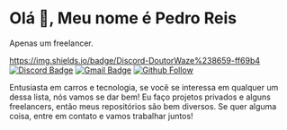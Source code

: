 # Olá 👋, Meu nome é Pedro Reis

Apenas um freelancer.

https://img.shields.io/badge/Discord-DoutorWaze%238659-ff69b4
[![Discord Badge](https://img.shields.io/badge/Discord-DoutorWaze%238659-ff69b4)](DoutorWaze#8659) 
[![Gmail Badge](https://img.shields.io/badge/-pedroandradereis2007@gmail.com-ff69b4?style=flat-square&logo=Gmail&logoColor=white&link=mailto:pedroandradereis2007@gmail.com)](mailto:pedroandradereis2007@gmail.com)
[![Github Follow](https://img.shields.io/github/followers/queendeveloperbr?style=social)](https://github.com/queendeveloperbr)

Entusiasta em carros e tecnologia, se você se interessa em qualquer um dessa lista, nós vamos se dar bem!
Eu faço projetos privados e alguns freelancers, então meus repositórios são bem diversos.
Se quer alguma coisa, entre em contato e vamos trabalhar juntos!
